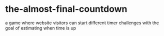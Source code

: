 # the-almost-final-countdown
a game where website visitors  can start different timer challenges  with the goal of estimating when time is up
